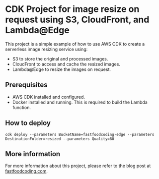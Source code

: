 ﻿# CDK Project for image resize on request using S3, CloudFront, and Lambda@Edge

This project is a simple example of how to use AWS CDK to create a serverless image resizing service using:
- S3 to store the original and processed images.
- CloudFront to access and cache the resized images.
- Lambda@Edge to resize the images on request.

## Prerequisites

- AWS CDK installed and configured.
- Docker installed and running. This is required to build the Lambda function.

## How to deploy

```
cdk deploy --parameters BucketName=fastfoodcoding-edge --parameters DestinationFolder=resized --parameters Quality=80
```

## More information

For more information about this project, please refer to the blog post at [fastfoodcoding.com](https://fastfoodcoding.com/docs/aws/resize-images-cloudfront-lambda-edge/).
